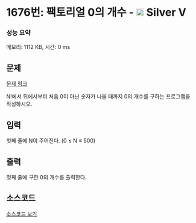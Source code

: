 # 1676번: 팩토리얼 0의 개수 - <img src="https://static.solved.ac/tier_small/6.svg" style="height:20px" /> Silver V

<!-- performance -->
### 성능 요약
메모리: 1112 KB, 시간: 0 ms
<!-- end -->

## 문제

[문제 링크](https://boj.kr/1676)


<p>N!에서 뒤에서부터 처음 0이 아닌 숫자가 나올 때까지 0의 개수를 구하는 프로그램을 작성하시오.</p>



## 입력


<p>첫째 줄에 N이 주어진다. (0 ≤ N ≤ 500)</p>



## 출력


<p>첫째 줄에 구한 0의 개수를 출력한다.</p>



## 소스코드

[소스코드 보기](팩토리얼%200의%20개수.c)
